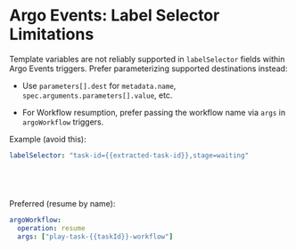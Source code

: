 # Argo Events: Label Selector Limitations

Template variables are not reliably supported in `labelSelector` fields within Argo Events triggers. Prefer parameterizing supported destinations instead:



- Use `parameters[].dest` for `metadata.name`, `spec.arguments.parameters[].value`, etc.


- For Workflow resumption, prefer passing the workflow name via `args` in `argoWorkflow` triggers.

Example (avoid this):



```yaml
labelSelector: "task-id={{extracted-task-id}},stage=waiting"






```

Preferred (resume by name):



```yaml
argoWorkflow:
  operation: resume
  args: ["play-task-{{taskId}}-workflow"]






```
